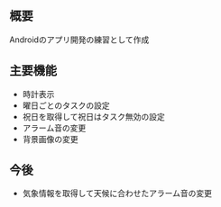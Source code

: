 ## 概要
Androidのアプリ開発の練習として作成

## 主要機能
- 時計表示
- 曜日ごとのタスクの設定
- 祝日を取得して祝日はタスク無効の設定
- アラーム音の変更
- 背景画像の変更

## 今後
- 気象情報を取得して天候に合わせたアラーム音の変更
